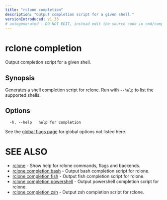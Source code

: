 ```yaml
---
title: "rclone completion"
description: "Output completion script for a given shell."
versionIntroduced: v1.33
# autogenerated - DO NOT EDIT, instead edit the source code in cmd/completion/ and as part of making a release run "make commanddocs"
---
```

# rclone completion

Output completion script for a given shell.

## Synopsis


Generates a shell completion script for rclone.
Run with `--help` to list the supported shells.


## Options

```
  -h, --help   help for completion
```


See the [global flags page](/flags/) for global options not listed here.

# SEE ALSO

* [rclone](/commands/rclone/)	 - Show help for rclone commands, flags and backends.
* [rclone completion bash](/commands/rclone_completion_bash/)	 - Output bash completion script for rclone.
* [rclone completion fish](/commands/rclone_completion_fish/)	 - Output fish completion script for rclone.
* [rclone completion powershell](/commands/rclone_completion_powershell/)	 - Output powershell completion script for rclone.
* [rclone completion zsh](/commands/rclone_completion_zsh/)	 - Output zsh completion script for rclone.

